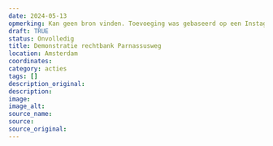 ```yaml
---
date: 2024-05-13
opmerking: Kan geen bron vinden. Toevoeging was gebaseerd op een Instagram-aankondiging.
draft: TRUE
status: Onvolledig
title: Demonstratie rechtbank Parnassusweg
location: Amsterdam
coordinates: 
category: acties
tags: []
description_original: 
description: 
image: 
image_alt: 
source_name: 
source: 
source_original: 
---
```

